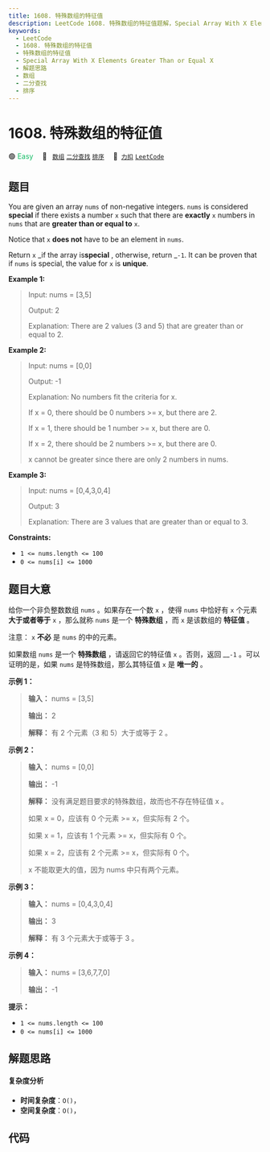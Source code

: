 ```yaml
---
title: 1608. 特殊数组的特征值
description: LeetCode 1608. 特殊数组的特征值题解，Special Array With X Elements Greater Than or Equal X，包含解题思路、复杂度分析以及完整的 JavaScript 代码实现。
keywords:
  - LeetCode
  - 1608. 特殊数组的特征值
  - 特殊数组的特征值
  - Special Array With X Elements Greater Than or Equal X
  - 解题思路
  - 数组
  - 二分查找
  - 排序
---
```


# 1608. 特殊数组的特征值

🟢 <font color=#15bd66>Easy</font>&emsp; 🔖&ensp; [`数组`](/tag/array.md) [`二分查找`](/tag/binary-search.md) [`排序`](/tag/sorting.md)&emsp; 🔗&ensp;[`力扣`](https://leetcode.cn/problems/special-array-with-x-elements-greater-than-or-equal-x) [`LeetCode`](https://leetcode.com/problems/special-array-with-x-elements-greater-than-or-equal-x)

## 题目

You are given an array `nums` of non-negative integers. `nums` is considered
**special** if there exists a number `x` such that there are **exactly** `x`
numbers in `nums` that are **greater than or equal to** `x`.

Notice that `x` **does not** have to be an element in `nums`.

Return `x` _if the array is**special** , otherwise, return _`-1`. It can be
proven that if `nums` is special, the value for `x` is **unique**.



**Example 1:**

> Input: nums = [3,5]
> 
> Output: 2
> 
> Explanation: There are 2 values (3 and 5) that are greater than or equal to 2.

**Example 2:**

> Input: nums = [0,0]
> 
> Output: -1
> 
> Explanation: No numbers fit the criteria for x.
> 
> If x = 0, there should be 0 numbers >= x, but there are 2.
> 
> If x = 1, there should be 1 number >= x, but there are 0.
> 
> If x = 2, there should be 2 numbers >= x, but there are 0.
> 
> x cannot be greater since there are only 2 numbers in nums.

**Example 3:**

> Input: nums = [0,4,3,0,4]
> 
> Output: 3
> 
> Explanation: There are 3 values that are greater than or equal to 3.

**Constraints:**

  * `1 <= nums.length <= 100`
  * `0 <= nums[i] <= 1000`


## 题目大意

给你一个非负整数数组 `nums` 。如果存在一个数 `x` ，使得 `nums` 中恰好有 `x` 个元素 **大于或者等于** `x` ，那么就称
`nums` 是一个 **特殊数组** ，而 `x` 是该数组的 **特征值** 。

注意： `x` **不必** 是 `nums` 的中的元素。

如果数组 `nums` 是一个 **特殊数组** ，请返回它的特征值 `x` 。否则，返回 __`-1` 。可以证明的是，如果 `nums`
是特殊数组，那么其特征值 `x` 是 **唯一的** 。



**示例 1：**

> 
> 
> 
> 
> 
> **输入：** nums = [3,5]
> 
> **输出：** 2
> 
> **解释：** 有 2 个元素（3 和 5）大于或等于 2 。
> 
> 

**示例 2：**

> 
> 
> 
> 
> 
> **输入：** nums = [0,0]
> 
> **输出：** -1
> 
> **解释：** 没有满足题目要求的特殊数组，故而也不存在特征值 x 。
> 
> 如果 x = 0，应该有 0 个元素 >= x，但实际有 2 个。
> 
> 如果 x = 1，应该有 1 个元素 >= x，但实际有 0 个。
> 
> 如果 x = 2，应该有 2 个元素 >= x，但实际有 0 个。
> 
> x 不能取更大的值，因为 nums 中只有两个元素。

**示例 3：**

> 
> 
> 
> 
> 
> **输入：** nums = [0,4,3,0,4]
> 
> **输出：** 3
> 
> **解释：** 有 3 个元素大于或等于 3 。
> 
> 

**示例 4：**

> 
> 
> 
> 
> 
> **输入：** nums = [3,6,7,7,0]
> 
> **输出：** -1
> 
> 



**提示：**

  * `1 <= nums.length <= 100`
  * `0 <= nums[i] <= 1000`


## 解题思路

#### 复杂度分析

- **时间复杂度**：`O()`，
- **空间复杂度**：`O()`，

## 代码

```javascript

```